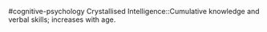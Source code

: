 #cognitive-psychology 
Crystallised Intelligence::Cumulative knowledge and verbal skills; increases with age.
<!--SR:!2024-04-11,2,230-->